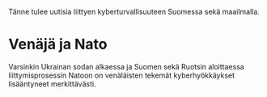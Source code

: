 
Tänne tulee uutisia liittyen kyberturvallisuuteen Suomessa sekä maailmalla.

# Venäjä ja Nato
Varsinkin Ukrainan sodan alkaessa ja Suomen sekä Ruotsin aloittaessa liittymisprosessin Natoon on venäläisten tekemät kyberhyökkäykset
lisääntyneet merkittävästi. 


